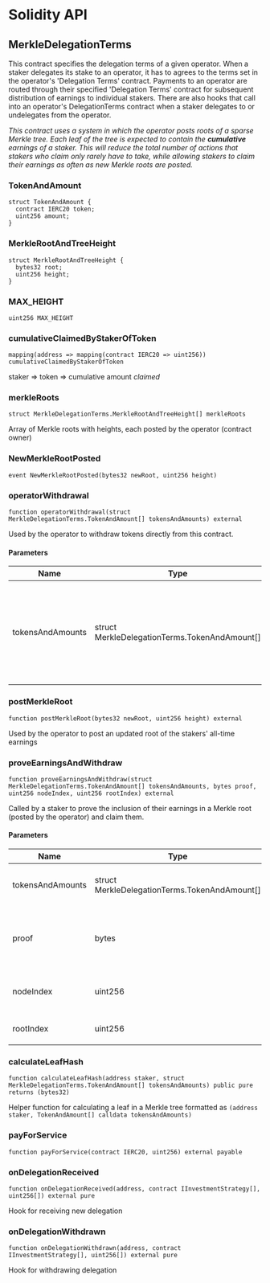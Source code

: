# Solidity API

## MerkleDelegationTerms

This contract specifies the delegation terms of a given operator. When a staker delegates its stake to an operator,
it has to agrees to the terms set in the operator's 'Delegation Terms' contract. Payments to an operator are routed through
their specified 'Delegation Terms' contract for subsequent distribution of earnings to individual stakers.
There are also hooks that call into an operator's DelegationTerms contract when a staker delegates to or undelegates from
the operator.

_This contract uses a system in which the operator posts roots of a *sparse Merkle tree*. Each leaf of the tree is expected
to contain the **cumulative** earnings of a staker. This will reduce the total number of actions that stakers who claim only rarely
have to take, while allowing stakers to claim their earnings as often as new Merkle roots are posted._

### TokenAndAmount

```solidity
struct TokenAndAmount {
  contract IERC20 token;
  uint256 amount;
}
```

### MerkleRootAndTreeHeight

```solidity
struct MerkleRootAndTreeHeight {
  bytes32 root;
  uint256 height;
}
```

### MAX_HEIGHT

```solidity
uint256 MAX_HEIGHT
```

### cumulativeClaimedByStakerOfToken

```solidity
mapping(address => mapping(contract IERC20 => uint256)) cumulativeClaimedByStakerOfToken
```

staker => token => cumulative amount *claimed*

### merkleRoots

```solidity
struct MerkleDelegationTerms.MerkleRootAndTreeHeight[] merkleRoots
```

Array of Merkle roots with heights, each posted by the operator (contract owner)

### NewMerkleRootPosted

```solidity
event NewMerkleRootPosted(bytes32 newRoot, uint256 height)
```

### operatorWithdrawal

```solidity
function operatorWithdrawal(struct MerkleDelegationTerms.TokenAndAmount[] tokensAndAmounts) external
```

Used by the operator to withdraw tokens directly from this contract.

#### Parameters

| Name | Type | Description |
| ---- | ---- | ----------- |
| tokensAndAmounts | struct MerkleDelegationTerms.TokenAndAmount[] | ERC20 tokens to withdraw and the amount of each respective ERC20 token to withdraw. |

### postMerkleRoot

```solidity
function postMerkleRoot(bytes32 newRoot, uint256 height) external
```

Used by the operator to post an updated root of the stakers' all-time earnings

### proveEarningsAndWithdraw

```solidity
function proveEarningsAndWithdraw(struct MerkleDelegationTerms.TokenAndAmount[] tokensAndAmounts, bytes proof, uint256 nodeIndex, uint256 rootIndex) external
```

Called by a staker to prove the inclusion of their earnings in a Merkle root (posted by the operator) and claim them.

#### Parameters

| Name | Type | Description |
| ---- | ---- | ----------- |
| tokensAndAmounts | struct MerkleDelegationTerms.TokenAndAmount[] | ERC20 tokens to withdraw and the amount of each respective ERC20 token to withdraw. |
| proof | bytes | Merkle proof showing that a leaf containing `(msg.sender, tokensAndAmounts)` was included in the `rootIndex`-th Merkle root posted by the operator. |
| nodeIndex | uint256 | Specifies the node inside the Merkle tree corresponding to the specified root, `merkleRoots[rootIndex].root`. |
| rootIndex | uint256 | Specifies the Merkle root to look up, using `merkleRoots[rootIndex]` |

### calculateLeafHash

```solidity
function calculateLeafHash(address staker, struct MerkleDelegationTerms.TokenAndAmount[] tokensAndAmounts) public pure returns (bytes32)
```

Helper function for calculating a leaf in a Merkle tree formatted as `(address staker, TokenAndAmount[] calldata tokensAndAmounts)`

### payForService

```solidity
function payForService(contract IERC20, uint256) external payable
```

### onDelegationReceived

```solidity
function onDelegationReceived(address, contract IInvestmentStrategy[], uint256[]) external pure
```

Hook for receiving new delegation

### onDelegationWithdrawn

```solidity
function onDelegationWithdrawn(address, contract IInvestmentStrategy[], uint256[]) external pure
```

Hook for withdrawing delegation

